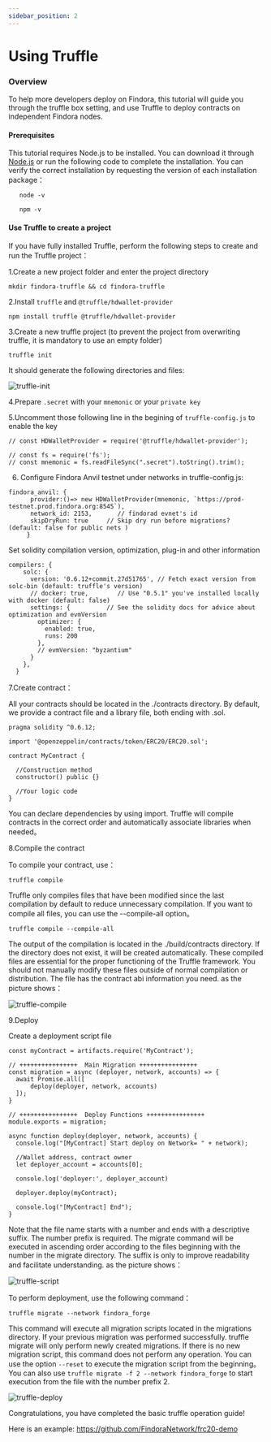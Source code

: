 ```yaml
---
sidebar_position: 2
---
```


# Using Truffle
### Overview
   To help more developers deploy on Findora, this tutorial will guide you through the truffle box setting, and use Truffle to deploy contracts on independent Findora nodes.
   
#### Prerequisites
   This tutorial requires Node.js to be installed. You can download it through [Node.js](https://nodejs.org/) or run the following code to complete the installation.
    You can verify the correct installation by requesting the version of each installation package：
```
   node -v
```
```
   npm -v
```

#### Use Truffle to create a project
   If you have fully installed Truffle, perform the following steps to create and run the Truffle project：

   
1.Create a new project folder and enter the project directory
```
mkdir findora-truffle && cd findora-truffle
```



2.Install `truffle` and `@truffle/hdwallet-provider`
```
npm install truffle @truffle/hdwallet-provider
```
3.Create a new truffle project (to prevent the project from overwriting truffle, it is mandatory to use an empty folder)
```
truffle init
```
It should generate the following directories and files:

![truffle-init](/img/evm/truffle-init.jpg)

4.Prepare `.secret` with your `mnemonic` or your `private key`

5.Uncomment those following line in the begining of `truffle-config.js` to enable the key 
```
// const HDWalletProvider = require('@truffle/hdwallet-provider');

// const fs = require('fs');
// const mnemonic = fs.readFileSync(".secret").toString().trim();
```
6. Configure Findora Anvil testnet under networks in truffle-config.js:
```
findora_anvil: {
      provider:()=> new HDWalletProvider(mnemonic, `https://prod-testnet.prod.findora.org:8545`),
      network_id: 2153,       // findorad evnet's id
      skipDryRun: true     // Skip dry run before migrations? (default: false for public nets )
     }
```
Set solidity compilation version, optimization, plug-in and other information
```
compilers: {
    solc: {
      version: '0.6.12+commit.27d51765', // Fetch exact version from solc-bin (default: truffle's version)
      // docker: true,        // Use "0.5.1" you've installed locally with docker (default: false)
      settings: {          // See the solidity docs for advice about optimization and evmVersion
        optimizer: {
          enabled: true,
          runs: 200
        },
        // evmVersion: "byzantium"
      }
    },
  }
```
7.Create contract：

All your contracts should be located in the ./contracts directory. By default, we provide a contract file and a library file, both ending with .sol.

```
pragma solidity ^0.6.12;

import '@openzeppelin/contracts/token/ERC20/ERC20.sol';

contract MyContract {

  //Construction method
  constructor() public {}

  //Your logic code
}
```
You can declare dependencies by using import. Truffle will compile contracts in the correct order and automatically associate libraries when needed。

8.Compile the contract

To compile your contract, use：
```
truffle compile
```
Truffle only compiles files that have been modified since the last compilation by default to reduce unnecessary compilation. If you want to compile all files, you can use the --compile-all option。
```
truffle compile --compile-all
```
The output of the compilation is located in the ./build/contracts directory. If the directory does not exist, it will be created automatically. These compiled files are essential for the proper functioning of the Truffle framework. You should not manually modify these files outside of normal compilation or distribution. The file has the contract abi information you need. as the picture shows：

![truffle-compile](/img/evm/truffle-compile.jpg)

9.Deploy

Create a deployment script file

```
const myContract = artifacts.require('MyContract');

// ++++++++++++++++  Main Migration ++++++++++++++++ 
const migration = async (deployer, network, accounts) => {
  await Promise.all([
      deploy(deployer, network, accounts)
  ]);
}

// ++++++++++++++++  Deploy Functions ++++++++++++++++ 
module.exports = migration;

async function deploy(deployer, network, accounts) { 
  console.log("[MyContract] Start deploy on Network= " + network);

  //Wallet address, contract owner 
  let deployer_account = accounts[0];
  
  console.log('deployer:', deployer_account)

  deployer.deploy(myContract);
  
  console.log("[MyContract] End");
}
```
Note that the file name starts with a number and ends with a descriptive suffix. The number prefix is required. The migrate command will be executed in ascending order according to the files beginning with the number in the migrate directory. The suffix is only to improve readability and facilitate understanding. as the picture shows：

![truffle-script](/img/evm/truffle-script.jpg)


To perform deployment, use the following command：
```
truffle migrate --network findora_forge
```
This command will execute all migration scripts located in the migrations directory. If your previous migration was performed successfully. truffle migrate will only perform newly created migrations. If there is no new migration script, this command does not perform any operation. You can use the option `--reset` to execute the migration script from the beginning。You can also use `truffle migrate -f 2 --network findora_forge` to start execution from the file with the number prefix 2.


![truffle-deploy](/img/evm/truffle-deploy.jpg)

Congratulations, you have completed the basic truffle operation guide!

Here is an example: https://github.com/FindoraNetwork/frc20-demo
